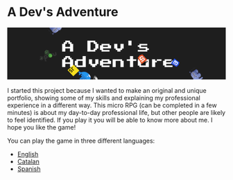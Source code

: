 # A Dev's Adventure

<p style="text-align: center;">
  <img src="./src/web/images/cover.png" />
</p>

I started this project because I wanted to make an original and unique portfolio, showing some of my skills and explaining my professional experience in a different way. This micro RPG (can be completed in a few minutes) is about my day-to-day professional life, but other people are likely to feel identified. If you play it you will be able to know more about me. I hope you like the game!

You can play the game in three different languages:

- [English](https://albert-gonzalez.github.io/a-dev-adventure-game/)
- [Catalan](https://albert-gonzalez.github.io/a-dev-adventure-game/index.ca.html)
- [Spanish](https://albert-gonzalez.github.io/a-dev-adventure-game/index.es.html)
